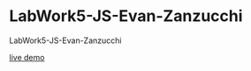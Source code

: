 # LabWork5-JS-Evan-Zanzucchi
LabWork5-JS-Evan-Zanzucchi

[live demo](https://github.com/NeverlandOZ/LabWork5-JS-Evan-Zanzucchi/blob/main/labWork5-JS-Evan-zanzucchi/index.html)
